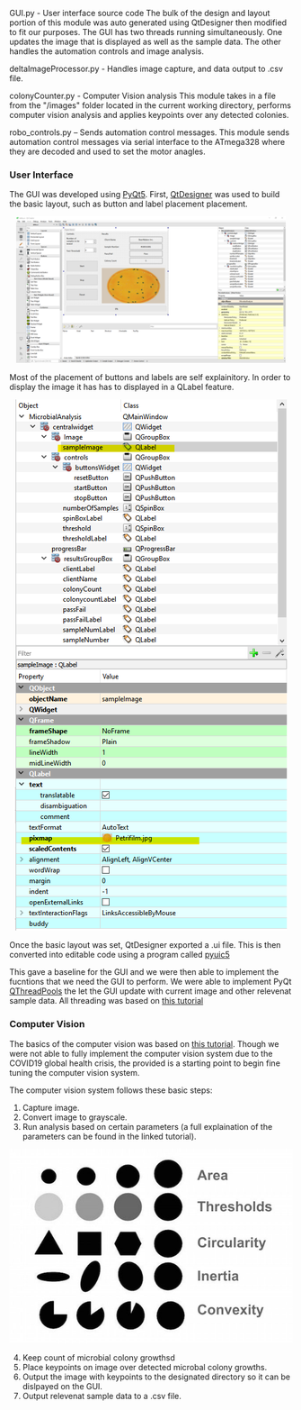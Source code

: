 
GUI.py - User interface source code
The bulk of the design and layout portion of this module was auto generated using QtDesigner then modified to fit our purposes.
The GUI has two threads running simultaneously. One updates the image that is displayed as well as the sample data. The other handles the automation controls and image analysis.

deltaImageProcessor.py - Handles image capture, and data output to .csv file.

colonyCounter.py - Computer Vision analysis
This module takes in a file from the "/images" folder located in the current working directory, performs computer vision analysis and applies keypoints over any detected colonies.

robo_controls.py – Sends automation control messages.
This module sends automation control messages via serial interface to the ATmega328 where they are decoded and used to set the motor anagles.

### User Interface

The GUI was developed using [PyQt5](https://pypi.org/project/PyQt5/). First, [QtDesigner](https://pythonbasics.org/qt-designer-python/) was used to build the basic layout, such as button and label placement placement.

<p align="middle">
   <img src = https://github.com/Jbruslind/ECE44x_Senior_Design/blob/master/Computer%20Science/Images/Qt_Designer.png/ height="260" width="480">
</p>

Most of the placement of buttons and labels are self explainitory. In order to display the image it has has to displayed in a QLabel feature.

<p align="middle">
   <img src = https://github.com/Jbruslind/ECE44x_Senior_Design/blob/master/Computer%20Science/Images/pixmap.png/>
</p>

Once the basic layout was set, QtDesigner exported a .ui file. This is then converted into editable code using a program called [pyuic5](https://pypi.org/project/pyuic5-tool/)

This gave a baseline for the GUI and we were then able to implement the fucntions that we need the GUI to perform. We were able to implement PyQt [QThreadPools](https://doc.qt.io/qt-5/qthreadpool.html) the let the GUI update with current image and other relevenat sample data. All threading was based on [this tutorial](https://www.learnpyqt.com/courses/concurrent-execution/multithreading-pyqt-applications-qthreadpool/)

### Computer Vision 

The basics of the computer vision was based on [this tutorial](https://www.learnopencv.com/blob-detection-using-opencv-python-c/). Though we were not able to fully implement the computer vision system due to the COVID19 global health crisis, the provided is a starting point to begin fine tuning the computer vision system.

The computer vision system follows these basic steps:
1. Capture image.
2. Convert image to grayscale.
3. Run analysis based on certain parameters (a full explaination of the parameters can be found in the linked tutorial).

<p align="middle">
   <img src = https://github.com/Jbruslind/ECE44x_Senior_Design/blob/master/Computer%20Science/Images/BlobTest.jpg>
</p>

4. Keep count of microbial colony growthsd
5. Place keypoints on image over detected microbal colony growths.
6. Output the image with keypoints to the designated directory so it can be dislpayed on the GUI.
7. Output relevenat sample data to a .csv file.
